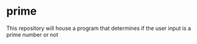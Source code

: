 # prime
This repository will house a program that determines if the user input is a prime number or not
